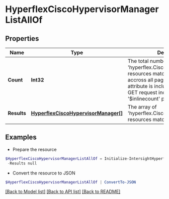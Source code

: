 # HyperflexCiscoHypervisorManagerListAllOf
## Properties

Name | Type | Description | Notes
------------ | ------------- | ------------- | -------------
**Count** | **Int32** | The total number of &#39;hyperflex.CiscoHypervisorManager&#39; resources matching the request, accross all pages. The &#39;Count&#39; attribute is included when the HTTP GET request includes the &#39;$inlinecount&#39; parameter. | [optional] 
**Results** | [**HyperflexCiscoHypervisorManager[]**](HyperflexCiscoHypervisorManager.md) | The array of &#39;hyperflex.CiscoHypervisorManager&#39; resources matching the request. | [optional] 

## Examples

- Prepare the resource
```powershell
$HyperflexCiscoHypervisorManagerListAllOf = Initialize-IntersightHyperflexCiscoHypervisorManagerListAllOf  -Count null `
 -Results null
```

- Convert the resource to JSON
```powershell
$HyperflexCiscoHypervisorManagerListAllOf | ConvertTo-JSON
```

[[Back to Model list]](../README.md#documentation-for-models) [[Back to API list]](../README.md#documentation-for-api-endpoints) [[Back to README]](../README.md)

